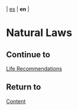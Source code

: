 | [es](../español/leyes-naturales.md) | **en** |

#  Natural Laws


## Continue to

[Life Recommendations](./life-recommendations.md)


## Return to

[Content](./content.md)

